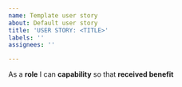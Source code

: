 ```yaml
---
name: Template user story
about: Default user story
title: 'USER STORY: <TITLE>'
labels: ''
assignees: ''

---
```


As a **role** I can **capability** so that **received benefit**
